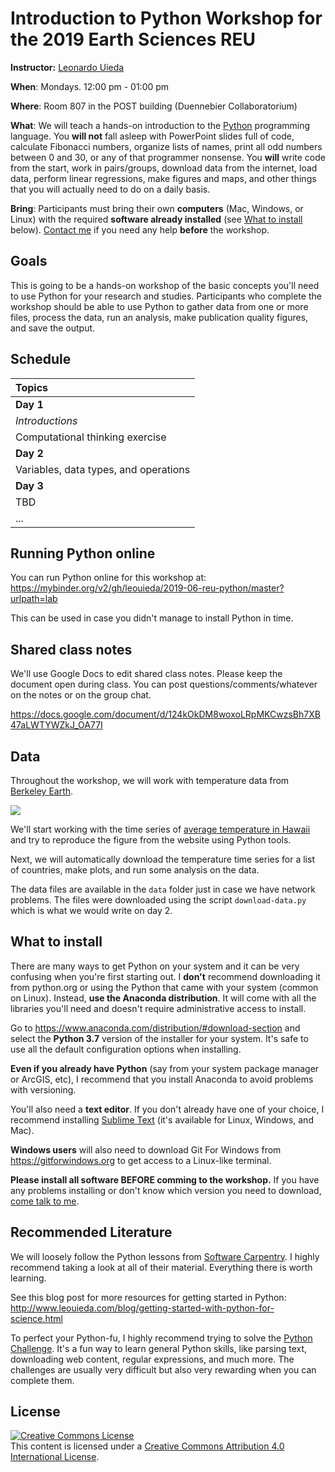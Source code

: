 # Introduction to Python Workshop for the 2019 Earth Sciences REU

**Instructor:** [Leonardo Uieda](http://www.leouieda.com)

**When**:
Mondays. 12:00 pm - 01:00 pm

**Where**:
Room 807 in the POST building (Duennebier Collaboratorium)

**What**:
We will teach a hands-on introduction to the [Python](https://www.python.org/)
programming language.
You **will not** fall asleep with PowerPoint slides full of code,
calculate Fibonacci numbers, organize lists of names, print
all odd numbers between 0 and 30, or any of that programmer nonsense.
You **will** write code from the start, work in pairs/groups, download data
from the internet, load data, perform linear regressions, make figures and
maps, and other things that you will actually need to do on a daily basis.

**Bring**:
Participants must bring their own **computers** (Mac, Windows, or Linux) with the
required **software already installed** (see [What to install](what-to-install)
below).
[Contact me](http://www.leouieda.com/contact/) if you need any help **before**
the workshop.


## Goals

This is going to be a hands-on workshop of the basic concepts you'll need to
use Python for your research and studies.
Participants who complete the workshop should be able to use Python to gather
data from one or more files, process the data, run an analysis, make
publication quality figures, and save the output.


## Schedule

| **Topics** |
|:-----------|
| **Day 1** |
| *Introductions* |
| Computational thinking exercise |
| **Day 2** |
| Variables, data types, and operations |
| **Day 3** |
| TBD |
| ... |

## Running Python online

You can run Python online for this workshop at: 
https://mybinder.org/v2/gh/leouieda/2019-06-reu-python/master?urlpath=lab 

This can be used in case you didn't manage to install
Python in time.
## Shared class notes

We'll use Google Docs to edit shared class notes.
Please keep the document open during class.
You can post questions/comments/whatever on the notes or
on the group chat.

https://docs.google.com/document/d/124kOkDM8woxoLRpMKCwzsBh7XB47aLWTYWZkJ_OA77I


## Data

Throughout the workshop, we will work with temperature data from
[Berkeley Earth](http://berkeleyearth.org/).

[![](http://berkeleyearth.lbl.gov/auto/Regional/TAVG/Figures/global-land-TAVG-Trend.png)](http://berkeleyearth.lbl.gov/regions/global-land)

We'll start working with the time series of [average temperature in
Hawaii](http://berkeleyearth.lbl.gov/regions/hawaii) and try to reproduce the
figure from the website using Python tools.

Next, we will automatically download the temperature time series for a list of
countries, make plots, and run some analysis on the data.

The data files are available in the `data` folder just in case we have network
problems.
The files were downloaded using the script `download-data.py` which is what we
would write on day 2.


## What to install

There are many ways to get Python on your system and it can be very confusing
when you're first starting out.
I **don't** recommend downloading it from python.org or using the Python that
came with your system (common on Linux).
Instead, **use the Anaconda distribution**.
It will come with all the libraries you'll need and doesn't require
administrative access to install.

Go to https://www.anaconda.com/distribution/#download-section and select the **Python
3.7** version of the installer for your system. It's safe to use all the default
configuration options when installing.

**Even if you already have Python** (say from your system package manager or
ArcGIS, etc), I recommend that you install Anaconda to avoid problems with
versioning.

You'll also need a **text editor**. If you don't already have one of your
choice, I recommend installing [Sublime Text](https://www.sublimetext.com/)
(it's available for Linux, Windows, and Mac).

**Windows users** will also need to download Git For Windows from
https://gitforwindows.org to get access to a Linux-like terminal.

**Please install all software BEFORE comming to the workshop.** If you have any
problems installing or don't know which version you need to download,
[come talk to me](http://www.leouieda.com/contact/).



## Recommended Literature

We will loosely follow the Python lessons from
[Software Carpentry](https://software-carpentry.org/).
I highly recommend taking a look at all of their material.
Everything there is worth learning.

See this blog post for more resources for getting started in Python:
http://www.leouieda.com/blog/getting-started-with-python-for-science.html

To perfect your Python-fu, I highly recommend trying to solve the
[Python Challenge](http://www.pythonchallenge.com/).
It's a fun way to learn general Python skills, like parsing text, downloading
web content, regular expressions, and much more.
The challenges are usually very difficult but also very rewarding when you can
complete them.


## License

<a rel="license" href="http://creativecommons.org/licenses/by/4.0/"><img alt="Creative Commons License" style="border-width:0" src="https://i.creativecommons.org/l/by/4.0/88x31.png" /></a><br />This content is licensed under a
<a rel="license" href="http://creativecommons.org/licenses/by/4.0/">Creative Commons Attribution 4.0 International License</a>.
